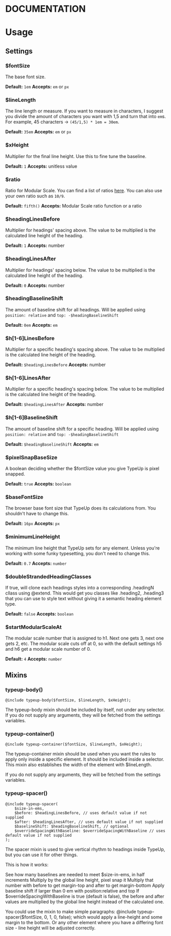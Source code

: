 # DOCUMENTATION

# Usage

## Settings

### $fontSize

The base font size.

**Default:** `1em`
**Accepts:** `em` or `px`

### $lineLength

The line length or measure. If you want to measure in characters, I suggest you divide the amount of characters you want with 1,5 and turn that into `em`s. For example, 45 characters -> `(45/1,5) * 1em = 30em`.

**Default:** `35em`
**Accepts:** `em` or `px`

### $xHeight

Multiplier for the final line height. Use this to fine tune the baseline.

**Default:** `1`
**Accepts:** unitless value

### $ratio

Ratio for Modular Scale. You can find a list of ratios [here](https://github.com/scottkellum/modular-scale#ratios). You can also use your own ratio such as `10/9`.

**Default:** `fifth()`
**Accepts:** Modular Scale ratio function or a ratio

### $headingLinesBefore

Multiplier for headings' spacing above. The value to be multiplied is the calculated line height of the heading.

**Default:** `1`
**Accepts:** number

### $headingLinesAfter

Multiplier for headings' spacing below. The value to be multiplied is the calculated line height of the heading.

**Default:** `0`
**Accepts:** number

### $headingBaselineShift

The amount of baseline shift for all headings. Will be applied using `position: relative` and `top: -$headingBaselineShift`

**Default:** `0em`
**Accepts:** `em`

### $h[1-6]LinesBefore

Multiplier for a specific heading's spacing above. The value to be multiplied is the calculated line height of the heading.

**Default:** `$headingLinesBefore`
**Accepts:** number

### $h[1-6]LinesAfter

Multiplier for a specific heading's spacing below. The value to be multiplied is the calculated line height of the heading.

**Default:** `$headingLinesAfter`
**Accepts:** number

### $h[1-6]BaselineShift

The amount of baseline shift for a specific heading. Will be applied using `position: relative` and `top: -$headingBaselineShift`

**Default:** `$headingBaselineShift`
**Accepts:** `em`

### $pixelSnapBaseSize

A boolean deciding whether the $fontSize value you give TypeUp is pixel snapped.

**Default:** `true`
**Accepts:** `boolean`

### $baseFontSize

The browser base font size that TypeUp does its calculations from. You shouldn't have to change this.

**Default:** `16px`
**Accepts:** `px`

### $minimumLineHeight

The minimum line height that TypeUp sets for any element. Unless you're working with some funky typesetting, you don't need to change this.

**Default:** `0.7`
**Accepts:** `number`

### $doubleStrandedHeadingClasses

If true, will clone each headings styles into a corresponding .headingN cllass using @extend. This would get you classes like .heading2, .heading3 that you can use to style text without giving it a semantic heading element type.

**Default:** `false`
**Accepts:** `boolean`

### $startModularScaleAt

The modular scale number that is assigned to h1. Next one gets 3, next one gets 2, etc. The modular scale cuts off at 0, so with the default settings h5 and h6 get a modular scale number of 0.

**Default:** `4`
**Accepts:** `number`

## Mixins

### typeup-body()

	@include typeup-body($fontSize, $lineLength, $xHeight);

The typeup-body mixin should be included by itself, not under any selector. If you do not supply any arguments, they will be fetched from the settings variables.

### typeup-container()

	@include typeup-container($fontSize, $lineLength, $xHeight);

The typeup-container mixin should be used when you want the rules to apply only inside a specific element. It should be included inside a selector. This mixin also establishes the width of the element with $lineLength.

If you do not supply any arguments, they will be fetched from the settings variables.

### typeup-spacer()

	@include typeup-spacer(
	    $size-in-ems,
	    $before: $headingLinesBefore, // uses default value if not supplied
	    $after: $headingLinesAfter, // uses default value if not supplied
	    $baselineShift: $headingBaselineShift, // optional
	    $overrideSpacingWithBaseline: $overrideSpacingWithBaseline // uses default value if not supplied
    );

The spacer mixin is used to give vertical rhythm to headings inside TypeUp, but you can use it for other things.

This is how it works:

See how many baselines are needed to meet $size-in-ems, in half increments
Multiply by the global line height, pixel snap it
Multiply that number with before to get margin-top and after to get margin-bottom
Apply baseline shift if larger than 0 em with position:relative and top
If $overrideSpacingWithBaseline is true (default is false), the before and after values are multiplied by the global line height instead of the calculated one.

You could use the mixin to make simple paragraphs: @include typeup-spacer($fontSize, 0, 1, 0, false); which would apply a line-height and some margin to the bottom. Or any other element where you have a differing font size - line height will be adjusted correctly.